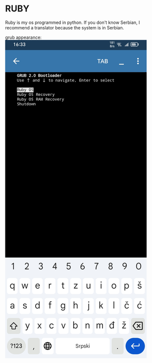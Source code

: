 # RUBY
Ruby is my os programmed in python. If you don't know Serbian, I recommend a translator because the system is in Serbian.

grub appearance:
![Logo](grub.png)
